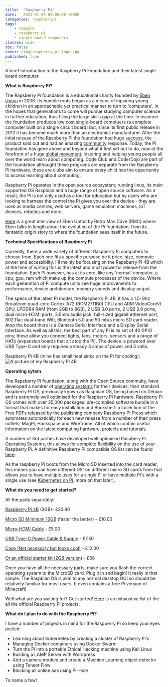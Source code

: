 ```yaml
---
title:  "Raspberry Pi"
date:   2021-01-09 00:00:00 +0000
categories: raspberrypi
tags:
    - compute
    - raspberry pi
    - single-board computers
classes: wide
toc: false
cover: /img/raspberry-pi-logo.jpg 
published: true
---
```

A brief introduction to the Raspberry Pi Foundation and their latest single board computer.

**What is Raspberry Pi?**

The Rapsberry Pi foundation is a educational charity founded by [Eben Upton](https://en.wikipedia.org/wiki/Eben_Upton) in 2008. Its humble roots began as a means of inpsiring young children in an approachable yet practical manner to turn to 'computers'. In the hopes that generations to come will pursue studying computer science in further education, thus filling the large skills gap at the time. In essence the foundation produces low cost single-board comptuers (a complete computer built on a single circuit board) but, since its first public release in 2012 it has become much more than an electronics manufacturer. After the intial release of the Raspberry Pi the foundation had huge [success](https://www.theguardian.com/technology/2015/feb/18/raspberry-pi-becomes-best-selling-british-computer), the product sold out and had an amazing [community](https://www.raspberrypi.org/community/) response. Today, the Pi foundation has gone above and beyond what it first set out to do, now at the forefront of a huge [global movement](https://www.raspberrypi.org/stories/), inspiring and helping young people all over the world learn about computing. Code Club and CoderDojo are part of the foundation althought these programs are separate from the Raspberry Pi hardware, these are clubs aim to ensure every child has the opportunity to access learning about computing.

Raspberry Pi operates in the open source ecosystem; running linux, its main supported OS Raspbian and a huge range of open source software. As a result, the Pi is not only used as a tool for education but by users who are looking to harness the control the Pi gives you over the device - they are used as media centres, web servers, game emulation machines, IoT devices, robotics and more.

[Here](https://www.youtube.com/watch?v=AUq7iyT9Hcg&t=1677s&ab_channel=RMC-TheCave) is a great interview of Eben Upton by Retro Man Cave (RMC) where Eben talks in length about the evolution of the Pi foundation, from its fantastic origin story to where the foundation sees itself in the future.

**Technical Specifications of Raspberry Pi**

Currently, there a wide variety of different Raspberry Pi computers to choose from. Each one fits a specific purpose be it price, size, compute power and accessiblity. I'll mainly be focusing on the Rapsberry Pi 4B which at the time of writing this is the latest and most powerful release from the foundation. Each Pi however, has at its core, like any 'normal' computer, a cpu, gpu, ram which make up the compute processes of the device. Where each generation of Pi compute units see huge improvements to performance, device architecture, memory speeds and display output.

The specs of the latest Pi model, the Raspberry Pi 4B, it has a 1.5-Ghz Broadcom quad-core Cortex-A72 (BCM2711B0) CPU and ARM VideoCoreVI GPU, LPDDR4 RAM (from 2GB to 8GB), 2 USB 3.0 ports, 2 USB 2.0 ports, dual micro-HDMI ports, 3.5mm audio jack, full-sized gigabit ethernet port, 802.11ac dual-band Wifi, Bluetooth 5.0 and 50 mb/s micro SD card reader. Atop the board there is a Camera Serial Interface and a Display Serial Interface. As well as all this, the best part of any Pi is its set of 40 GPIO pins; these allow you connect lights, fans, motors, sensors and a range of HATs (expansion boards that sit atop the Pi). The device is powered over USB Type-C and only requires a steady 3 amps of power and 5 volts.

Raspberry Pi 4B (mine has small heat sinks on the Pi for cooling):
![A picture of my Raspberry Pi 4B](/img/raspberry-pi4b-1.jpg)

**Operating sytem** 

The Rapsberry Pi foundation, along with the Open Source commuity, have developed a number of [operating systems](https://www.raspberrypi.org/software/operating-systems/#raspberry-pi-os-32-bit) for their devices; their standard Raspberry Pi OS, previously known as Raspbian OS, being based on Debian and is extremely well optimised for the Raspberry Pi hardware. Raspberry Pi OS comes with over 35,000 packages: pre-compiled software bundle in a format that makes for easy installation and Bookshelf: a collection of the Free PDFs released by the publishing company Raspberry Pi Press which automates automatically for each new release from a number of their press outlets; MagPi, Hackspace and Wireframe. All of which contain useful information on the latest computing hardware, projects and tutorials.

A number of 3rd parties have developed well optimised Raspbery Pi Operating Systems, this allows for complete flexibility on the use of your Raspberry Pi. A definitive Raspberry Pi compatible OS list can be found [here](https://raspberrypi.stackexchange.com/questions/534/definitive-list-of-operating-systems). 

As the raspberry Pi boots from the Micro SD inserted into the card reader, this means you can have different OS' on different micro SD cards  from that allows you to have multiple uses for a single Pi or have multiple Pi's with a single use (see [Kubernetes on Pi](https://ubuntu.com/tutorials/how-to-kubernetes-cluster-on-raspberry-pi#1-overview), more on that later).

**What do you need to get started?**

All the parts separately:

[Raspberry Pi 4B](https://thepihut.com/products/raspberry-pi-4-model-b) (2GB)- £33.90

[Micro SD Minimum 16GB](https://www.amazon.co.uk/dp/B07V4DZBFG/ref=twister_B07HM3RLBS?_encoding=UTF8&th=1) (faster the better) - £10.00

[Micro-HDMI Cable](https://thepihut.com/products/micro-hdmi-to-standard-hdmi-a-cable) - £5.00

[USB Type-C Power Cable & Supply](https://thepihut.com/products/raspberry-pi-psu-uk?src=raspberrypi)  - £7.50

[Case (Not necessary but looks cool)](https://thepihut.com/products/aluminium-armour-heatsink-case-for-raspberry-pi-4?variant=31139034038334) - £12.00

[Or an official starter kit (2GB version)](https://thepihut.com/products/raspberry-pi-starter-kit) - £58

Once you have all the necessary parts, make sure you flash the correct operating system to the MicroSD card. Plug it in and begin! It really is that simple. The Raspbian OS is akin to any normal desktop GUI so should be relatively familiar for most users. It even contains a free Pi version of Minecraft!

Well what are you waiting for? Get started! [Here](https://projects.raspberrypi.org/en/projects) is an exhaustive list of the all the official Raspberry Pi projects.

**What do I plan to do with the Raspberry Pi?**

I have a number of projects in mind for the Raspberry Pi so keep your eyes peeled:

- Learning about Kubernetes by creating a cluster of Raspberry Pi's
- Managing Docker containers using Docker Swarm
- Turn the Pi into a portable Ethical Hacking machine using Kali Linux
- Building a LAMP Server with Wordpress
- Add a camera module and create a Machine Learning object detector using Tensor Flow
- Blocking all online ads using Pi-Hole

To name a few!